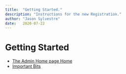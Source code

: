 ```yaml
---
title:  "Getting Started."
description: "Instructions for the new Registration."
author: "Jason Sylvestre"
date:   2020-07-22
---
```


# Getting Started

* [The Admin Home page Home](/documentation/registration/admin-home)
* [Important Bits](/documentation/registration/important-bits)